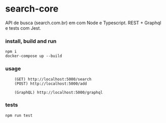 # search-core
API de busca (search.com.br) em com Node e Typescript. REST + Graphql e tests com Jest.

### install, build and run
```
npm i
docker-compose up --build
```

### usage
```
    (GET) http://localhost:5000/search
    (POST) http://localhost:5000/add

    (GraphQL) http://localhost:5000/graphql
```

### tests
```
npm run test
```
